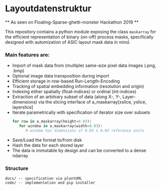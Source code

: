 # Layoutdatenstruktur

** As seen on Floating-Sparse-ghetti-monster Hackathon 2019 **

This repository contains a python module exposing the class `maskarray` for
the efficient representation of binary (on-off) process masks, specifically
designed with automization of ASIC layout mask data in mind.

### Main features are:
 - Import of mask data from (multiple) same-size pixel data images (.png, .bmp)
 - Optional image data transposition during import
 - Efficient storage in row-based Run-Length-Encoding
 - Tracking of spatial embedding information (resolution and origin)
 - Indexing either spatially (float-indices) or ordinal (int-indices)
 - Extraction of an arbitrary subset of data (along X-, Y-, Layer-dimensions)
   via the slicing interface of a_maskarray[xslice, yslice, layerslice]
 - Iterate parametrically with specification of iterator size over subsets
   ```python
   for row in a_maskarray(height=0.03):
      for window in a_maskarray(width=0.03):
         # window has dimensions of 0.03 x 0.03 reference units
   ```
 - Save/Load the format to/from disk
 - Hash the data for each stored layer
 - The data is immutable by design and can be converted to a dense ndarray

### Structure

```
docs/ -- specification via plantUML
code/ -- implementation and pip installer
```
